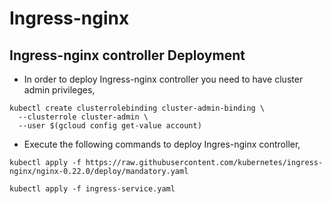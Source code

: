 # Ingress-nginx 

## Ingress-nginx controller Deployment
* In order to deploy Ingress-nginx controller you need to have cluster admin privileges,

```
kubectl create clusterrolebinding cluster-admin-binding \
  --clusterrole cluster-admin \
  --user $(gcloud config get-value account)
```

* Execute the following commands to deploy Ingres-nginx controller,
```
kubectl apply -f https://raw.githubusercontent.com/kubernetes/ingress-nginx/nginx-0.22.0/deploy/mandatory.yaml

kubectl apply -f ingress-service.yaml

